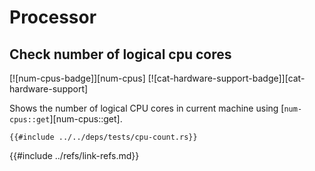 # Processor

## Check number of logical cpu cores

[![num-cpus-badge]][num-cpus]  [![cat-hardware-support-badge]][cat-hardware-support]

Shows the number of logical CPU cores in current machine using [`num-cpus::get`][num-cpus::get].

```rust,editable
{{#include ../../deps/tests/cpu-count.rs}}
```

{{#include ../refs/link-refs.md}}
